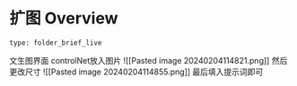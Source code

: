 # 扩图 Overview
 
```ccard
type: folder_brief_live
```
文生图界面
controlNet放入图片
![[Pasted image 20240204114821.png]]
然后更改尺寸
![[Pasted image 20240204114855.png]]
最后填入提示词即可


